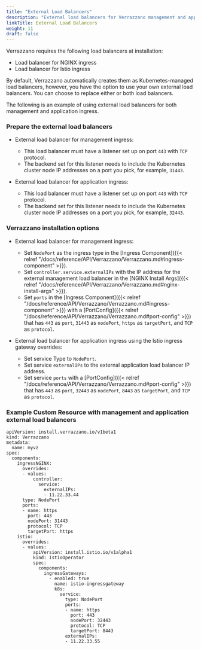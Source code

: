 ```yaml
---
title: "External Load Balancers"
description: "External load balancers for Verrazzano management and application endpoints"
linkTitle: External Load Balancers
weight: 11
draft: false
---
```


Verrazzano requires the following load balancers at installation:
* Load balancer for NGINX ingress
* Load balancer for Istio ingress

By default, Verrazzano automatically creates them as Kubernetes-managed load balancers, however,
you have the option to use your own external load balancers. You can choose to replace either or both load balancers.

The following is an example of using external load balancers for both management and application ingress.

### Prepare the external load balancers  

* External load balancer for management ingress:

  - This load balancer must have a listener set up on port `443` with `TCP` protocol.
  - The backend set for this listener needs to include the Kubernetes cluster node IP addresses on a port you pick, for example, `31443`.

* External load balancer for application ingress:

  - This load balancer must have a listener set up on port `443` with `TCP` protocol.
  - The backend set for this listener needs to include the Kubernetes cluster node IP addresses on a port you pick, for example, `32443`.

### Verrazzano installation options

* External load balancer for management ingress:

  - Set `NodePort` as the ingress type in the [Ingress Component]({{< relref "/docs/reference/API/Verrazzano/Verrazzano.md#ingress-component" >}}).
  - Set `controller.service.externalIPs` with the IP address for the external management load balancer in the [NGINX Install Args]({{< relref "/docs/reference/API/Verrazzano/Verrazzano.md#nginx-install-args" >}}).
  - Set `ports` in the [Ingress Component]({{< relref "/docs/reference/API/Verrazzano/Verrazzano.md#ingress-component" >}}) with a [PortConfig]({{< relref "/docs/reference/API/Verrazzano/Verrazzano.md#port-config" >}}) that has `443` as `port`, `31443` as `nodePort`, `https` as `targetPort`, and `TCP` as `protocol`.

* External load balancer for application ingress using the Istio ingress gateway overrides:

  - Set service Type to `NodePort`.
  - Set service `externalIPs` to the external application load balancer IP address.
  - Set service `ports` with a [PortConfig]({{< relref "/docs/reference/API/Verrazzano/Verrazzano.md#port-config" >}}) that has `443` as `port`, `32443` as `nodePort`, `8443` as `targetPort`, and `TCP` as `protocol`.

### Example Custom Resource with management and application external load balancers

```
apiVersion: install.verrazzano.io/v1beta1
kind: Verrazzano
metadata:
  name: myvz
spec:
  components:
    ingressNGINX:
      overrides:
      - values:
          controller:
            service:
              externalIPs:
              - 11.22.33.44
      type: NodePort
      ports:
      - name: https
        port: 443
        nodePort: 31443
        protocol: TCP
        targetPort: https
    istio:
      overrides:
      - values:
          apiVersion: install.istio.io/v1alpha1
          kind: IstioOperator
          spec:
            components:
              ingressGateways:
                - enabled: true
                  name: istio-ingressgateway
                  k8s:
                    service:
                      type: NodePort
                      ports:
                      - name: https
                        port: 443
                        nodePort: 32443
                        protocol: TCP
                        targetPort: 8443
                      externalIPs:
                      - 11.22.33.55
```
